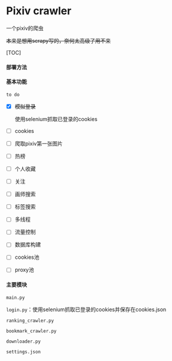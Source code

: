# Pixiv crawler

一个pixiv的爬虫

~~本来是想用scrapy写的，奈何太高级了用不来~~

[TOC]

#### 部署方法

#### 基本功能

`to do`

- [x] ~~模拟登录~~

  使用selenium抓取已登录的cookies

- [ ] cookies

- [ ] 爬取pixiv第一张图片

- [ ] 热榜

- [ ] 个人收藏

- [ ] 关注

- [ ] 画师搜索

- [ ] 标签搜索

- [ ] 多线程

- [ ] 流量控制

- [ ] 数据库构建

- [ ] cookies池

- [ ] proxy池

#### 主要模块

`main.py`

`login.py`：使用selenium抓取已登录的cookies并保存在cookies.json

`ranking_crawler.py`

`bookmark_crawler.py`

`downloader.py`

`settings.json`